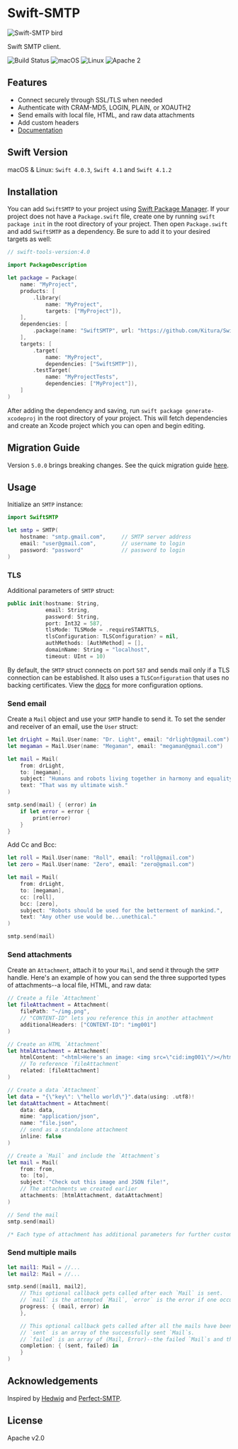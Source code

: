 # Swift-SMTP

![Swift-SMTP bird](https://github.com/Kitura/Swift-SMTP/blob/master/Assets/swift-smtp-bird.png?raw=true)

Swift SMTP client.

![Build Status](https://travis-ci.org/Kitura/Swift-SMTP.svg?branch=master)
![macOS](https://img.shields.io/badge/os-macOS-green.svg?style=flat)
![Linux](https://img.shields.io/badge/os-linux-green.svg?style=flat)
![Apache 2](https://img.shields.io/badge/license-Apache2-blue.svg?style=flat)

## Features

- Connect securely through SSL/TLS when needed
- Authenticate with CRAM-MD5, LOGIN, PLAIN, or XOAUTH2
- Send emails with local file, HTML, and raw data attachments
- Add custom headers
- [Documentation](https://kitura.github.io/Swift-SMTP/)

## Swift Version

macOS & Linux: `Swift 4.0.3`, `Swift 4.1` and `Swift 4.1.2`

## Installation

You can add `SwiftSMTP` to your project using [Swift Package Manager](https://swift.org/package-manager/). If your project does not have a `Package.swift` file, create one by running `swift package init` in the root directory of your project. Then open `Package.swift` and add `SwiftSMTP` as a dependency. Be sure to add it to your desired targets as well:

```swift
// swift-tools-version:4.0

import PackageDescription

let package = Package(
    name: "MyProject",
    products: [
        .library(
            name: "MyProject",
            targets: ["MyProject"]),
    ],
    dependencies: [
        .package(name: "SwiftSMTP", url: "https://github.com/Kitura/Swift-SMTP", .upToNextMinor(from: "5.1.0")),    // add the dependency
    ],
    targets: [
        .target(
            name: "MyProject",
            dependencies: ["SwiftSMTP"]),                                                           // add targets
        .testTarget(                                                                                // note "SwiftSMTP" (NO HYPHEN)
            name: "MyProjectTests",
            dependencies: ["MyProject"]),
    ]
)
```

After adding the dependency and saving, run `swift package generate-xcodeproj` in the root directory of your project. This will fetch dependencies and create an Xcode project which you can open and begin editing.

## Migration Guide

Version `5.0.0` brings breaking changes. See the quick migration guide [here](https://github.com/Kitura/Swift-SMTP/blob/master/migration-guide.md).

## Usage

Initialize an `SMTP` instance:

```swift
import SwiftSMTP

let smtp = SMTP(
    hostname: "smtp.gmail.com",     // SMTP server address
    email: "user@gmail.com",        // username to login
    password: "password"            // password to login
)
```

### TLS

Additional parameters of `SMTP` struct:

```swift
public init(hostname: String,
            email: String,
            password: String,
            port: Int32 = 587,
            tlsMode: TLSMode = .requireSTARTTLS,
            tlsConfiguration: TLSConfiguration? = nil,
            authMethods: [AuthMethod] = [],
            domainName: String = "localhost",
            timeout: UInt = 10)
```

By default, the `SMTP` struct connects on port `587` and sends mail only if a TLS connection can be established. It also uses a `TLSConfiguration` that uses no backing certificates. View the [docs](https://kitura.github.io/Swift-SMTP/) for more configuration options.

### Send email

Create a `Mail` object and use your `SMTP` handle to send it. To set the sender and receiver of an email, use the `User` struct:

```swift
let drLight = Mail.User(name: "Dr. Light", email: "drlight@gmail.com")
let megaman = Mail.User(name: "Megaman", email: "megaman@gmail.com")

let mail = Mail(
    from: drLight,
    to: [megaman],
    subject: "Humans and robots living together in harmony and equality.",
    text: "That was my ultimate wish."
)

smtp.send(mail) { (error) in
    if let error = error {
        print(error)
    }
}
```

Add Cc and Bcc:

```swift
let roll = Mail.User(name: "Roll", email: "roll@gmail.com")
let zero = Mail.User(name: "Zero", email: "zero@gmail.com")

let mail = Mail(
    from: drLight,
    to: [megaman],
    cc: [roll],
    bcc: [zero],
    subject: "Robots should be used for the betterment of mankind.",
    text: "Any other use would be...unethical."
)

smtp.send(mail)
```

### Send attachments

Create an `Attachment`, attach it to your `Mail`, and send it through the `SMTP` handle. Here's an example of how you can send the three supported types of attachments--a local file, HTML, and raw data:

```swift
// Create a file `Attachment`
let fileAttachment = Attachment(
    filePath: "~/img.png",          
    // "CONTENT-ID" lets you reference this in another attachment
    additionalHeaders: ["CONTENT-ID": "img001"]
)

// Create an HTML `Attachment`
let htmlAttachment = Attachment(
    htmlContent: "<html>Here's an image: <img src=\"cid:img001\"/></html>",
    // To reference `fileAttachment`
    related: [fileAttachment]
)

// Create a data `Attachment`
let data = "{\"key\": \"hello world\"}".data(using: .utf8)!
let dataAttachment = Attachment(
    data: data,
    mime: "application/json",
    name: "file.json",
    // send as a standalone attachment
    inline: false   
)

// Create a `Mail` and include the `Attachment`s
let mail = Mail(
    from: from,
    to: [to],
    subject: "Check out this image and JSON file!",
    // The attachments we created earlier
    attachments: [htmlAttachment, dataAttachment]
)

// Send the mail
smtp.send(mail)

/* Each type of attachment has additional parameters for further customization */
```

### Send multiple mails

```swift
let mail1: Mail = //...
let mail2: Mail = //...

smtp.send([mail1, mail2],
    // This optional callback gets called after each `Mail` is sent.
    // `mail` is the attempted `Mail`, `error` is the error if one occured.
    progress: { (mail, error) in
    },

    // This optional callback gets called after all the mails have been sent.
    // `sent` is an array of the successfully sent `Mail`s.
    // `failed` is an array of (Mail, Error)--the failed `Mail`s and their corresponding errors.
    completion: { (sent, failed) in
    }
)
```

## Acknowledgements

Inspired by [Hedwig](https://github.com/onevcat/Hedwig) and [Perfect-SMTP](https://github.com/PerfectlySoft/Perfect-SMTP).

## License

Apache v2.0
